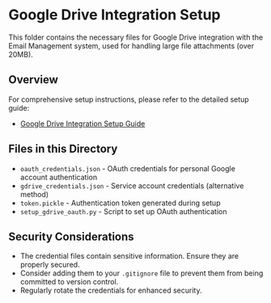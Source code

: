 # Google Drive Integration Setup

This folder contains the necessary files for Google Drive integration with the Email Management system, used for handling large file attachments (over 20MB).

## Overview

For comprehensive setup instructions, please refer to the detailed setup guide:

- [Google Drive Integration Setup Guide](../docs/GOOGLE_DRIVE_SETUP.md)

## Files in this Directory

- `oauth_credentials.json` - OAuth credentials for personal Google account authentication
- `gdrive_credentials.json` - Service account credentials (alternative method)
- `token.pickle` - Authentication token generated during setup
- `setup_gdrive_oauth.py` - Script to set up OAuth authentication

## Security Considerations

- The credential files contain sensitive information. Ensure they are properly secured.
- Consider adding them to your `.gitignore` file to prevent them from being committed to version control.
- Regularly rotate the credentials for enhanced security.
